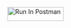 [<img src="https://run.pstmn.io/button.svg" alt="Run In Postman" style="width: 128px; height: 32px;">](https://app.getpostman.com/run-collection/41591689-7a2a4254-7239-4fae-a7e8-9079cc0aeeac?action=collection%2Ffork&source=rip_markdown&collection-url=entityId%3D41591689-7a2a4254-7239-4fae-a7e8-9079cc0aeeac%26entityType%3Dcollection%26workspaceId%3Def12e5cf-fa18-4bfe-9f23-232867aca65c#?env%5BXiong%20-%20HW2%5D=W3sia2V5IjoiSldUIiwidmFsdWUiOiIiLCJlbmFibGVkIjp0cnVlLCJ0eXBlIjoiYW55Iiwic2Vzc2lvblZhbHVlIjoiSldULi4uIiwiY29tcGxldGVTZXNzaW9uVmFsdWUiOiJKV1QgZXlKaGJHY2lPaUpJVXpJMU5pSXNJblI1Y0NJNklrcFhWQ0o5LmV5SnBaQ0k2SWpFNU9XRm1NemM1TkdJd01ETXhZemd6WXpVMFlqQmpNekV4TmpJNVl6TmhaR0ppWldNek1tWWlMQ0oxYzJWeWJtRnRaU0k2SW1KaGRHMWhiaUlzSW1saGRDSTZNVGMwTURnNE56RXlNMzAuQ2RjdFJZaVpQYlNQMzlvREtCRU5QTzRNN3FoU1p1N2I1eGI0amVyTUlMWSIsInNlc3Npb25JbmRleCI6MH1d)